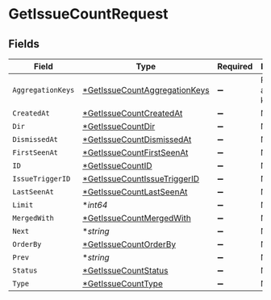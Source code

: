 # GetIssueCountRequest


## Fields

| Field                                                                                    | Type                                                                                     | Required                                                                                 | Description                                                                              |
| ---------------------------------------------------------------------------------------- | ---------------------------------------------------------------------------------------- | ---------------------------------------------------------------------------------------- | ---------------------------------------------------------------------------------------- |
| `AggregationKeys`                                                                        | [*GetIssueCountAggregationKeys](../../models/operations/getissuecountaggregationkeys.md) | :heavy_minus_sign:                                                                       | Filter by aggregation keys                                                               |
| `CreatedAt`                                                                              | [*GetIssueCountCreatedAt](../../models/operations/getissuecountcreatedat.md)             | :heavy_minus_sign:                                                                       | N/A                                                                                      |
| `Dir`                                                                                    | [*GetIssueCountDir](../../models/operations/getissuecountdir.md)                         | :heavy_minus_sign:                                                                       | N/A                                                                                      |
| `DismissedAt`                                                                            | [*GetIssueCountDismissedAt](../../models/operations/getissuecountdismissedat.md)         | :heavy_minus_sign:                                                                       | N/A                                                                                      |
| `FirstSeenAt`                                                                            | [*GetIssueCountFirstSeenAt](../../models/operations/getissuecountfirstseenat.md)         | :heavy_minus_sign:                                                                       | N/A                                                                                      |
| `ID`                                                                                     | [*GetIssueCountID](../../models/operations/getissuecountid.md)                           | :heavy_minus_sign:                                                                       | N/A                                                                                      |
| `IssueTriggerID`                                                                         | [*GetIssueCountIssueTriggerID](../../models/operations/getissuecountissuetriggerid.md)   | :heavy_minus_sign:                                                                       | N/A                                                                                      |
| `LastSeenAt`                                                                             | [*GetIssueCountLastSeenAt](../../models/operations/getissuecountlastseenat.md)           | :heavy_minus_sign:                                                                       | N/A                                                                                      |
| `Limit`                                                                                  | **int64*                                                                                 | :heavy_minus_sign:                                                                       | N/A                                                                                      |
| `MergedWith`                                                                             | [*GetIssueCountMergedWith](../../models/operations/getissuecountmergedwith.md)           | :heavy_minus_sign:                                                                       | N/A                                                                                      |
| `Next`                                                                                   | **string*                                                                                | :heavy_minus_sign:                                                                       | N/A                                                                                      |
| `OrderBy`                                                                                | [*GetIssueCountOrderBy](../../models/operations/getissuecountorderby.md)                 | :heavy_minus_sign:                                                                       | N/A                                                                                      |
| `Prev`                                                                                   | **string*                                                                                | :heavy_minus_sign:                                                                       | N/A                                                                                      |
| `Status`                                                                                 | [*GetIssueCountStatus](../../models/operations/getissuecountstatus.md)                   | :heavy_minus_sign:                                                                       | N/A                                                                                      |
| `Type`                                                                                   | [*GetIssueCountType](../../models/operations/getissuecounttype.md)                       | :heavy_minus_sign:                                                                       | N/A                                                                                      |